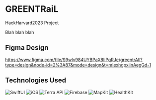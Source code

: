 # GREENTRaiL

HackHarvard2023 Project

Blah blah blah 

## Figma Design 
https://www.figma.com/file/S9wlv984UYBPaX8IiPqRJe/greentrAIl?type=design&node-id=2%3A87&mode=design&t=mIexhgpxiinAegGd-1
## Technologies Used

![SwiftUI](https://img.shields.io/badge/SwiftUI-blue?style=for-the-badge&logo=swift&logoColor=white) ![iOS](https://img.shields.io/badge/iOS-green?style=for-the-badge&logo=apple&logoColor=white) ![Terra API](https://img.shields.io/badge/Terra%20API-orange?style=for-the-badge) ![Firebase](https://img.shields.io/badge/Firebase-yellow?style=for-the-badge&logo=firebase&logoColor=white) ![MapKit](https://img.shields.io/badge/MapKit-red?style=for-the-badge&logo=maps&logoColor=white) ![HealthKit](https://img.shields.io/badge/HealthKit-purple?style=for-the-badge&logo=apple&logoColor=white)

